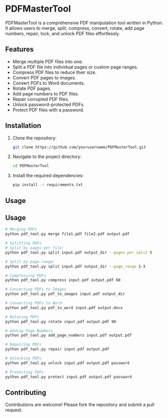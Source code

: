 # PDFMasterTool

PDFMasterTool is a comprehensive PDF manipulation tool written in Python. It allows users to merge, split, compress, convert, rotate, add page numbers, repair, lock, and unlock PDF files effortlessly.

## Features
- Merge multiple PDF files into one.
- Split a PDF file into individual pages or custom page ranges.
- Compress PDF files to reduce their size.
- Convert PDF pages to images.
- Convert PDFs to Word documents.
- Rotate PDF pages.
- Add page numbers to PDF files.
- Repair corrupted PDF files.
- Unlock password-protected PDFs.
- Protect PDF files with a password.

## Installation
1. Clone the repository:
    ```sh
    git clone https://github.com/yourusername/PDFMasterTool.git
    ```
2. Navigate to the project directory:
    ```sh
    cd PDFMasterTool
    ```
3. Install the required dependencies:
    ```sh
    pip install -r requirements.txt
    ```

## Usage

## Usage
```sh
# Merging PDFs
python pdf_tool.py merge file1.pdf file2.pdf output.pdf

# Splitting PDFs
# Split by pages per file:
python pdf_tool.py split input.pdf output_dir --pages_per_split 5

# Split by page range:
python pdf_tool.py split input.pdf output_dir --page_range 1-3

# Compressing PDFs
python pdf_tool.py compress input.pdf output.pdf 60

# Converting PDFs to Images
python pdf_tool.py pdf_to_images input.pdf output_dir

# Converting PDFs to Word
python pdf_tool.py pdf_to_word input.pdf output.docx

# Rotating PDFs
python pdf_tool.py rotate input.pdf output.pdf 90

# Adding Page Numbers
python pdf_tool.py add_page_numbers input.pdf output.pdf

# Repairing PDFs
python pdf_tool.py repair input.pdf output.pdf

# Unlocking PDFs
python pdf_tool.py unlock input.pdf output.pdf password

# Protecting PDFs
python pdf_tool.py protect input.pdf output.pdf password
```

## Contributing
Contributions are welcome! Please fork the repository and submit a pull request.
